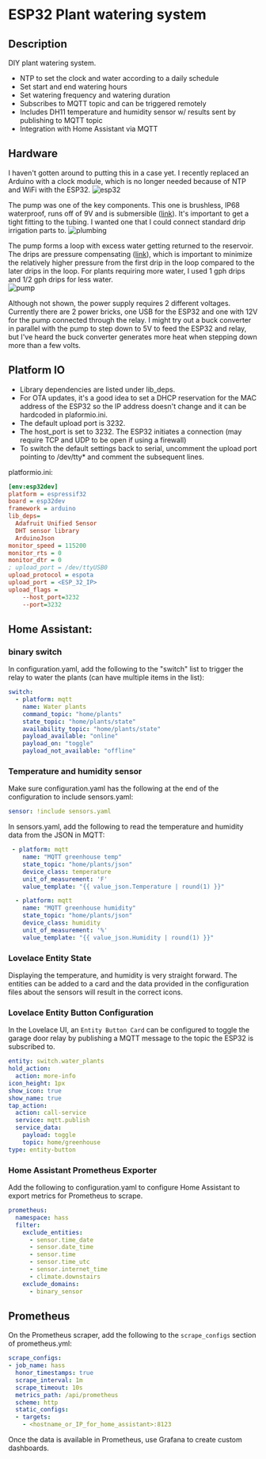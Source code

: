 # ESP32 Plant watering system

## Description

DIY plant watering system.

- NTP to set the clock and water according to a daily schedule
- Set start and end watering hours
- Set watering frequency and watering duration
- Subscribes to MQTT topic and can be triggered remotely
- Includes DH11 temperature and humidity sensor w/ results sent by publishing to MQTT topic
- Integration with Home Assistant via MQTT

## Hardware

I haven't gotten around to putting this in a case yet.  I recently replaced an Arduino with a clock module, which is no longer needed because of NTP and WiFi with the ESP32.
![esp32](/img/esp32-plant-water-1.jpg)

The pump was one of the key components.  This one is brushless, IP68 waterproof, runs off of 9V and is submersible ([link](https://www.amazon.com/Winkeyes-Submersible-Fountain-Electric-Brushless/dp/B07S8S8JR9)).  It's important to get a tight fitting to the tubing.  I wanted one that I could connect standard drip irrigation parts to.
![plumbing](/img/esp32-plant-water-2.jpg)

The pump forms a loop with excess water getting returned to the reservoir.  The drips are pressure compensating ([link](https://www.amazon.com/Raindrip-PC2050B-Pressure-Compensating-Drippers/dp/B0044FUQ1A)), which is important to minimize the relatively higher pressure from the first drip in the loop compared to the later drips in the loop.  For plants requiring more water, I used 1 gph drips and 1/2 gph drips for less water.  
![pump](/img/esp32-plant-water-3.jpg)

Although not shown, the power supply requires 2 different voltages.  Currently there are 2 power bricks, one USB for the ESP32 and one with 12V for the pump connected through the relay.  I might try out a buck converter in parallel with the  pump to step down to 5V to feed the ESP32 and relay, but I've heard the buck converter generates more heat when stepping down more than a few volts.

## Platform IO

- Library dependencies are listed under lib_deps.
- For OTA updates, it's a good idea to set a DHCP reservation for the MAC address of the ESP32 so the IP address doesn't change and it can be hardcoded in plaformio.ini.
- The default upload port is 3232.
- The host_port is set to 3232.  The ESP32 initiates a connection (may require TCP and UDP to be open if using a firewall)
- To switch the default settings back to serial, uncomment the upload port pointing to /dev/tty* and comment the subsequent lines.

platformio.ini:

```ini
[env:esp32dev]
platform = espressif32
board = esp32dev
framework = arduino
lib_deps=
  Adafruit Unified Sensor
  DHT sensor library
  ArduinoJson
monitor_speed = 115200
monitor_rts = 0
monitor_dtr = 0
; upload_port = /dev/ttyUSB0
upload_protocol = espota
upload_port = <ESP_32_IP>
upload_flags =
    --host_port=3232
    --port=3232
```

## Home Assistant:

### binary switch

In configuration.yaml, add the following to the "switch" list to trigger the relay to water the plants (can have multiple items in the list):

```yaml
switch:
  - platform: mqtt
    name: Water plants
    command_topic: "home/plants"
    state_topic: "home/plants/state"
    availability_topic: "home/plants/state"
    payload_available: "online"
    payload_on: "toggle"
    payload_not_available: "offline"

```

### Temperature and humidity sensor

Make sure configuration.yaml has the following at the end of the configuration to include sensors.yaml:

```yaml
sensor: !include sensors.yaml
```

In sensors.yaml, add the following to read the temperature and humidity data from the JSON in MQTT:

```yaml
 - platform: mqtt
    name: "MQTT greenhouse temp"
    state_topic: "home/plants/json"
    device_class: temperature
    unit_of_measurement: 'F'
    value_template: "{{ value_json.Temperature | round(1) }}"

  - platform: mqtt
    name: "MQTT greenhouse humidity"
    state_topic: "home/plants/json"
    device_class: humidity
    unit_of_measurement: '%'
    value_template: "{{ value_json.Humidity | round(1) }}"

```

### Lovelace Entity State

Displaying the temperature, and humidity is very straight forward.  The entities can be added to a card and the data provided in the configuration files about the sensors will result in the correct icons.

### Lovelace Entity Button Configuration

In the Lovelace UI, an `Entity Button Card` can be configured to toggle the garage door relay by publishing a MQTT message to the topic the ESP32 is subscribed to.

```yaml
entity: switch.water_plants
hold_action:
  action: more-info
icon_height: 1px
show_icon: true
show_name: true
tap_action:
  action: call-service
  service: mqtt.publish
  service_data:
    payload: toggle
    topic: home/greenhouse
type: entity-button
```
### Home Assistant Prometheus Exporter

Add the following to configuration.yaml to configure Home Assistant to export metrics for Prometheus to scrape.

```yaml
prometheus:
  namespace: hass
  filter:
    exclude_entities:
      - sensor.time_date
      - sensor.date_time
      - sensor.time
      - sensor.time_utc
      - sensor.internet_time
      - climate.downstairs
    exclude_domains:
      - binary_sensor
```

## Prometheus

On the Prometheus scraper, add the following to the `scrape_configs` section of prometheus.yml:

```yaml
scrape_configs:
- job_name: hass
  honor_timestamps: true
  scrape_interval: 1m
  scrape_timeout: 10s
  metrics_path: /api/prometheus
  scheme: http
  static_configs:
  - targets:
    - <hostname_or_IP_for_home_assistant>:8123
  ```

Once the data is available in Prometheus, use Grafana to create custom dashboards.
